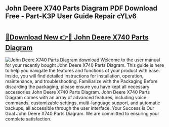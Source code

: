 ## John Deere X740 Parts Diagram PDF Download Free - Part-K3P User Guide Repair cYLv6

# <h2><a href="http://dfp3grz.blite.top/?on=John+Deere+X740+Parts+Diagram">🔗Download New 👉🔴 John Deere X740 Parts Diagram</a></h2>

[![John Deere X740 Parts Diagram download](https://i.imgur.com/lujVjoI.png)](http://dfp3grz.blite.top/?on=John+Deere+X740+Parts+Diagram)
Welcome to the user manual for your recently bought John Deere X740 Parts Diagram. This guide is here to help you navigate the features and functions of your product with ease. Inside, you will find detailed instructions for installation, operation, maintenance, and troubleshooting. Familiarize with the Packaging Before discarding the packaging, please ensure you have kept all necessary accessories John Deere X740 Parts Diagram. John Deere X740 Parts Diagram comes with an array of advanced features, including voice commands, customizable settings, multi-language support, and automatic backups, all accessible through the user interface. Your Success is Our Goal John Deere X740 Parts Diagram. We are committed to ensuring your complete satisfaction.
